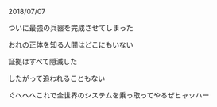 2018/07/07

ついに最強の兵器を完成させてしまった

おれの正体を知る人間はどこにもいない

証拠はすべて隠滅した

したがって追われることもない

ぐへへへこれで全世界のシステムを乗っ取ってやるぜヒャッハー
